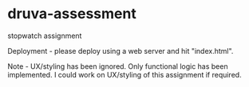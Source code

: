 # druva-assessment
stopwatch assignment

Deployment - please deploy using a web server and hit "index.html".

Note - UX/styling has been ignored. Only functional logic has been implemented.
I could work on UX/styling of this assignment if required.
